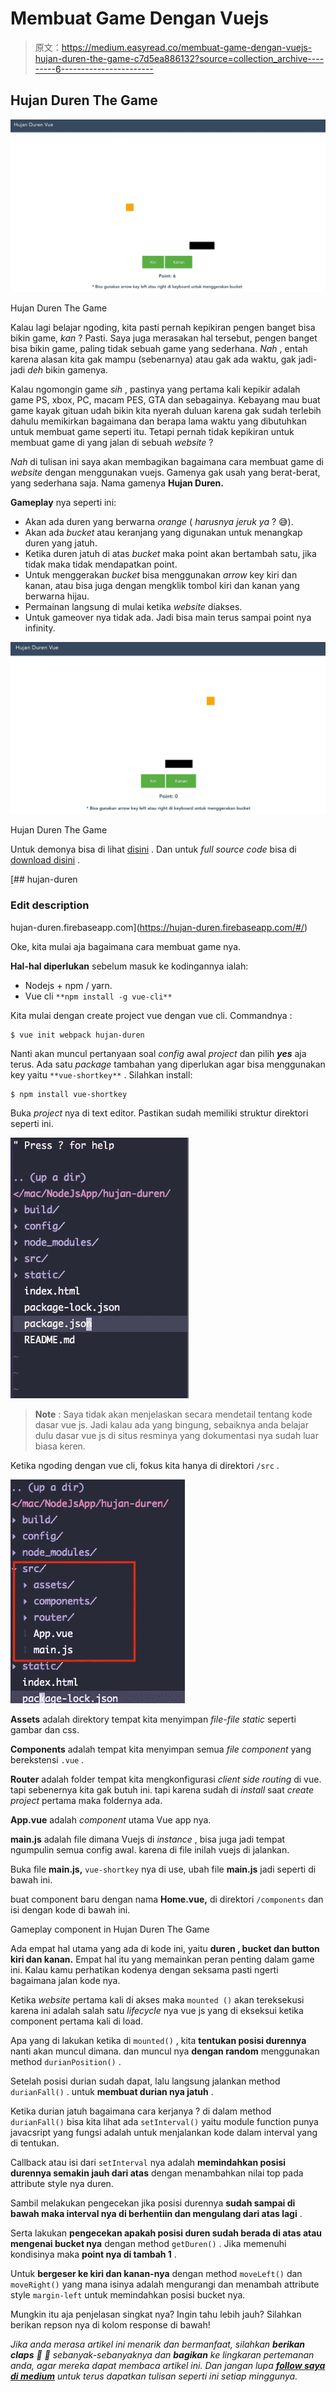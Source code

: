 # Membuat Game Dengan Vuejs

> 原文：<https://medium.easyread.co/membuat-game-dengan-vuejs-hujan-duren-the-game-c7d5ea886132?source=collection_archive---------6----------------------->

## Hujan Duren The Game

![](img/d0ac8f682320db1141dcf4b777914397.png)

Hujan Duren The Game

Kalau lagi belajar ngoding, kita pasti pernah kepikiran pengen banget bisa bikin game, *kan* ? Pasti. Saya juga merasakan hal tersebut, pengen banget bisa bikin game, paling tidak sebuah game yang sederhana. *Nah* , entah karena alasan kita gak mampu (sebenarnya) atau gak ada waktu, gak jadi-jadi *deh* bikin gamenya.

Kalau ngomongin game *sih* , pastinya yang pertama kali kepikir adalah game PS, xbox, PC, macam PES, GTA dan sebagainya. Kebayang mau buat game kayak gituan udah bikin kita nyerah duluan karena gak sudah terlebih dahulu memikirkan bagaimana dan berapa lama waktu yang dibutuhkan untuk membuat game seperti itu. Tetapi pernah tidak kepikiran untuk membuat game di yang jalan di sebuah *website* ?

*Nah* di tulisan ini saya akan membagikan bagaimana cara membuat game di *website* dengan menggunakan vuejs. Gamenya gak usah yang berat-berat, yang sederhana saja. Nama gamenya **Hujan Duren.**

**Gameplay** nya seperti ini:
- Akan ada duren yang berwarna *orange* ( *harusnya jeruk ya* ? 😅).
- Akan ada *bucket* atau keranjang yang digunakan untuk menangkap duren yang jatuh.
- Ketika duren jatuh di atas *bucket* maka point akan bertambah satu, jika tidak maka tidak mendapatkan point.
- Untuk menggerakan *bucket* bisa menggunakan *arrow* key kiri dan kanan, atau bisa juga dengan mengklik tombol kiri dan kanan yang berwarna hijau.
- Permainan langsung di mulai ketika *website* diakses.
- Untuk gameover nya tidak ada. Jadi bisa main terus sampai point nya infinity.

![](img/2cd11f1737b014b1a0cb8ad2718e8367.png)

Hujan Duren The Game

Untuk demonya bisa di lihat [disini](https://hujan-duren.firebaseapp.com/#/) . Dan untuk *full source code* bisa di [download disini](http://eepurl.com/dqG9p9) .

 [## hujan-duren

### Edit description

hujan-duren.firebaseapp.com](https://hujan-duren.firebaseapp.com/#/) 

Oke, kita mulai aja bagaimana cara membuat game nya.

**Hal-hal diperlukan** sebelum masuk ke kodingannya ialah:
- Nodejs + npm / yarn.
- Vue cli `**npm install -g vue-cli**`

Kita mulai dengan create project vue dengan vue cli. Commandnya :

```
$ vue init webpack hujan-duren
```

Nanti akan muncul pertanyaan soal *config* awal *project* dan pilih ***yes*** aja terus. Ada satu *package* tambahan yang diperlukan agar bisa menggunakan key yaitu `**vue-shortkey**` . Silahkan install:

```
$ npm install vue-shortkey
```

Buka *project* nya di text editor. Pastikan sudah memiliki struktur direktori seperti ini.

![](img/712559782a4810bea34f43ed605aaf31.png)

> **Note** : Saya tidak akan menjelaskan secara mendetail tentang kode dasar vue js. Jadi kalau ada yang bingung, sebaiknya anda belajar dulu dasar vue js di situs resminya yang dokumentasi nya sudah luar biasa keren.

Ketika ngoding dengan vue cli, fokus kita hanya di direktori `/src` .

![](img/8e6ce0044b20d519411646ef9341233c.png)

**Assets** adalah direktory tempat kita menyimpan *file-file static* seperti gambar dan css.

**Components** adalah tempat kita menyimpan semua *file component* yang berekstensi `.vue` .

**Router** adalah folder tempat kita mengkonfigurasi *client side routing* di vue. tapi sebenernya kita gak butuh ini. tapi karena sudah di *install* saat *create project* pertama maka foldernya ada.

**App.vue** adalah *component* utama Vue app nya.

**main.js** adalah file dimana Vuejs di *instance* , bisa juga jadi tempat ngumpulin semua config awal. karena di file inilah vuejs di jalankan.

Buka file **main.js,** `vue-shortkey` nya di use, ubah file **main.js** jadi seperti di bawah ini.

buat component baru dengan nama **Home.vue,** di direktori `/components` dan isi dengan kode di bawah ini.

Gameplay component in Hujan Duren The Game

Ada empat hal utama yang ada di kode ini, yaitu **duren , bucket dan button kiri dan kanan.** Empat hal itu yang memainkan peran penting dalam game ini. Kalau kamu perhatikan kodenya dengan seksama pasti ngerti bagaimana jalan kode nya.

Ketika *website* pertama kali di akses maka `mounted ()` akan tereksekusi karena ini adalah salah satu *lifecycle* nya vue js yang di ekseksui ketika component pertama kali di load.

Apa yang di lakukan ketika di `mounted()` , kita **tentukan posisi durennya** nanti akan muncul dimana. dan muncul nya **dengan random** menggunakan method `durianPosition()` .

Setelah posisi durian sudah dapat, lalu langsung jalankan method `durianFall()` . untuk **membuat durian nya jatuh** .

Ketika durian jatuh bagaimana cara kerjanya ? di dalam method `durianFall()` bisa kita lihat ada `setInterval()` yaitu module function punya javacsript yang fungsi adalah untuk menjalankan kode dalam interval yang di tentukan.

Callback atau isi dari `setInterval` nya adalah **memindahkan posisi durennya semakin jauh dari atas** dengan menambahkan nilai top pada attribute style nya duren.

Sambil melakukan pengecekan jika posisi durennya **sudah sampai di bawah maka interval nya di berhentiin dan mengulang dari atas lagi** .

Serta lakukan **pengecekan apakah posisi duren sudah berada di atas atau mengenai bucket nya** dengan method `getDuren()` . Jika memenuhi kondisinya maka **point nya di tambah 1** .

Untuk **bergeser ke kiri dan kanan-nya** dengan method `moveLeft()` dan `moveRight()` yang mana isinya adalah mengurangi dan menambah attribute style `margin-left` untuk memindahkan posisi bucket nya.

Mungkin itu aja penjelasan singkat nya? Ingin tahu lebih jauh? Silahkan berikan repson nya di kolom response di bawah!

*Jika anda merasa artikel ini menarik dan bermanfaat, silahkan* ***berikan claps*** *👏 👏 sebanyak-sebanyaknya dan* ***bagikan*** *ke lingkaran pertemanan anda, agar mereka dapat membaca artikel ini. Dan jangan lupa* [***follow saya di medium***](https://medium.com/@haidarafifmaulana) *untuk terus dapatkan tulisan seperti ini setiap minggunya.*